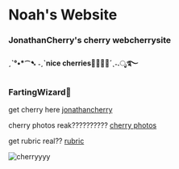 # Noah's Website
### JonathanCherry's cherry webcherrysite
#### ˏˋ°•*⁀➷ ˗ˏˋnice cherries🍒🍒🍒🍒´ˎ˗.ೃ࿐
### FartingWizard🍒

get cherry here
[jonathancherry](https://n0ahr.github.io/jonathancherry/)



cherry photos reak??????????
[cherry photos](https://n0ahr.github.io/Cherry-Photos/)



get rubric real??
[rubric](https://n0ahr.github.io/index.html/)

![cherryyyy](https://i0.pickpik.com/photos/451/909/191/bing-cherries-ripe-red-fruit-preview.jpg)
